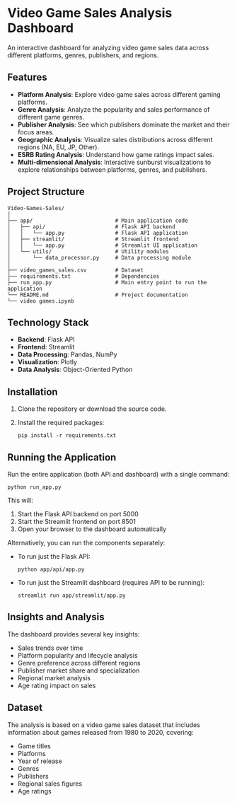 # Video Game Sales Analysis Dashboard

An interactive dashboard for analyzing video game sales data across different platforms, genres, publishers, and regions.

## Features

- **Platform Analysis**: Explore video game sales across different gaming platforms.
- **Genre Analysis**: Analyze the popularity and sales performance of different game genres.
- **Publisher Analysis**: See which publishers dominate the market and their focus areas.
- **Geographic Analysis**: Visualize sales distributions across different regions (NA, EU, JP, Other).
- **ESRB Rating Analysis**: Understand how game ratings impact sales.
- **Multi-dimensional Analysis**: Interactive sunburst visualizations to explore relationships between platforms, genres, and publishers.

## Project Structure

```
Video-Games-Sales/
│
├── app/                          # Main application code
│   ├── api/                      # Flask API backend
│   │   └── app.py                # Flask API application
│   ├── streamlit/                # Streamlit frontend
│   │   └── app.py                # Streamlit UI application
│   └── utils/                    # Utility modules
│       └── data_processor.py     # Data processing module
│
├── video_games_sales.csv         # Dataset
├── requirements.txt              # Dependencies
├── run_app.py                    # Main entry point to run the application
└── README.md                     # Project documentation
└── video games.ipynb
```

## Technology Stack

- **Backend**: Flask API
- **Frontend**: Streamlit
- **Data Processing**: Pandas, NumPy
- **Visualization**: Plotly
- **Data Analysis**: Object-Oriented Python

## Installation

1. Clone the repository or download the source code.

2. Install the required packages:
   ```
   pip install -r requirements.txt
   ```

## Running the Application

Run the entire application (both API and dashboard) with a single command:

```
python run_app.py
```

This will:
1. Start the Flask API backend on port 5000
2. Start the Streamlit frontend on port 8501
3. Open your browser to the dashboard automatically

Alternatively, you can run the components separately:

- To run just the Flask API:
  ```
  python app/api/app.py
  ```

- To run just the Streamlit dashboard (requires API to be running):
  ```
  streamlit run app/streamlit/app.py
  ```

## Insights and Analysis

The dashboard provides several key insights:

- Sales trends over time
- Platform popularity and lifecycle analysis
- Genre preference across different regions
- Publisher market share and specialization
- Regional market analysis
- Age rating impact on sales

## Dataset

The analysis is based on a video game sales dataset that includes information about games released from 1980 to 2020, covering:

- Game titles
- Platforms
- Year of release
- Genres
- Publishers
- Regional sales figures
- Age ratings